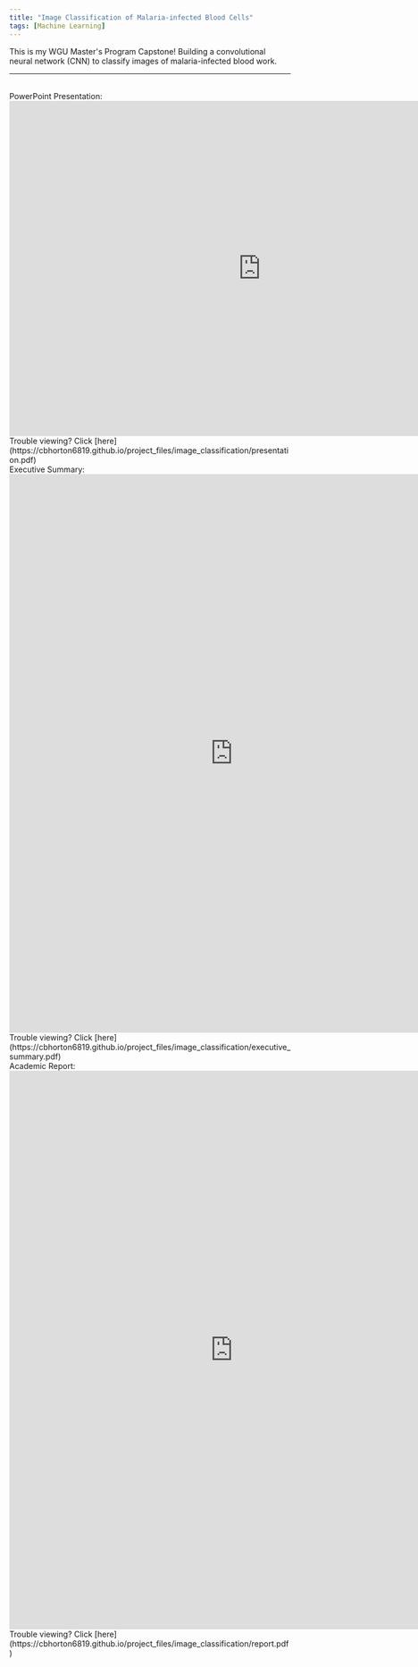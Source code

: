```yaml
---
title: "Image Classification of Malaria-infected Blood Cells"
tags: [Machine Learning]
---
```


This is my WGU Master's Program Capstone! Building a convolutional neural network (CNN) to classify images of malaria-infected blood work.

---

<br>
PowerPoint Presentation:
<br>
<iframe frameborder="0" scrolling="no" width="900" height="600" src="https://cbhorton6819.github.io/project_files/image_classification/presentation.pdf#zoom=100"> </iframe>
Trouble viewing? Click [here](https://cbhorton6819.github.io/project_files/image_classification/presentation.pdf)

<br>
Executive Summary:
<br>
<iframe frameborder="0" scrolling="no" width="800" height="1000" src="https://cbhorton6819.github.io/project_files/image_classification/executive_summary.pdf#zoom=100"> </iframe>
Trouble viewing? Click [here](https://cbhorton6819.github.io/project_files/image_classification/executive_summary.pdf)

<br>
Academic Report:
<br>
<iframe frameborder="0" scrolling="no" width="800" height="1000" src="https://cbhorton6819.github.io/project_files/image_classification/report.pdf#zoom=100"> </iframe>
Trouble viewing? Click [here](https://cbhorton6819.github.io/project_files/image_classification/report.pdf)